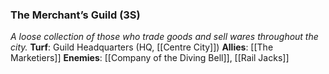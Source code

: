 ---
---

### The Merchant’s Guild (3S)
*A loose collection of those who trade goods and sell wares throughout the city.*
**Turf**: Guild Headquarters (HQ, [[Centre City]])
**Allies**: [[The Marketiers]]
**Enemies**: [[Company of the Diving Bell]], [[Rail Jacks]]
